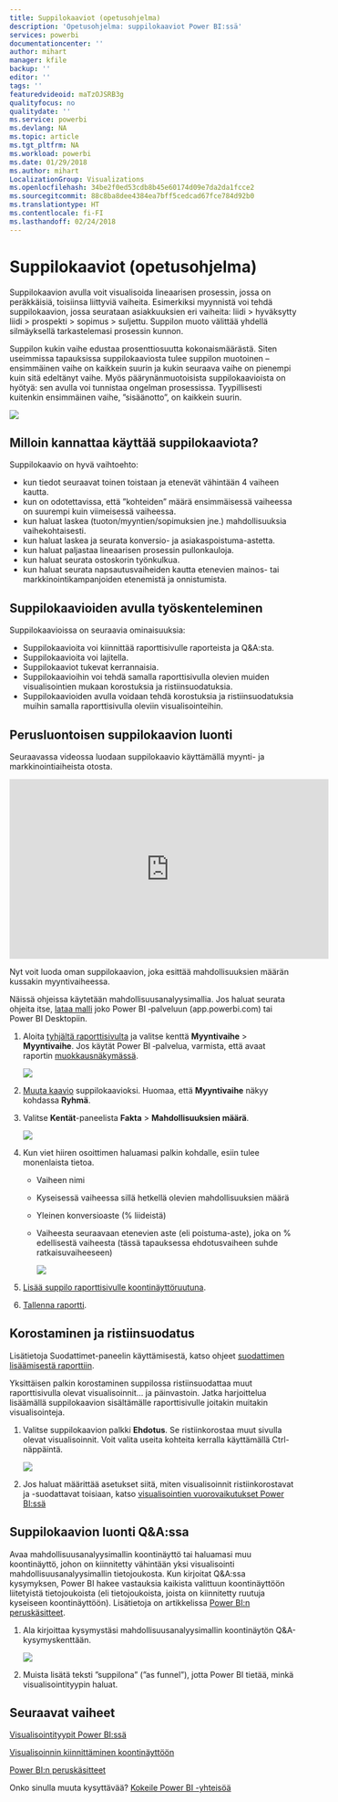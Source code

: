 ```yaml
---
title: Suppilokaaviot (opetusohjelma)
description: 'Opetusohjelma: suppilokaaviot Power BI:ssä'
services: powerbi
documentationcenter: ''
author: mihart
manager: kfile
backup: ''
editor: ''
tags: ''
featuredvideoid: maTzOJSRB3g
qualityfocus: no
qualitydate: ''
ms.service: powerbi
ms.devlang: NA
ms.topic: article
ms.tgt_pltfrm: NA
ms.workload: powerbi
ms.date: 01/29/2018
ms.author: mihart
LocalizationGroup: Visualizations
ms.openlocfilehash: 34be2f0ed53cdb8b45e60174d09e7da2da1fcce2
ms.sourcegitcommit: 88c8ba8dee4384ea7bff5cedcad67fce784d92b0
ms.translationtype: HT
ms.contentlocale: fi-FI
ms.lasthandoff: 02/24/2018
---
```

# <a name="funnel-charts-tutorial"></a>Suppilokaaviot (opetusohjelma)
Suppilokaavion avulla voit visualisoida lineaarisen prosessin, jossa on peräkkäisiä, toisiinsa liittyviä vaiheita. Esimerkiksi myynnistä voi tehdä suppilokaavion, jossa seurataan asiakkuuksien eri vaiheita: liidi \> hyväksytty liidi \> prospekti \> sopimus \> suljettu.  Suppilon muoto välittää yhdellä silmäyksellä tarkastelemasi prosessin kunnon.

Suppilon kukin vaihe edustaa prosenttiosuutta kokonaismäärästä. Siten useimmissa tapauksissa suppilokaaviosta tulee suppilon muotoinen – ensimmäinen vaihe on kaikkein suurin ja kukin seuraava vaihe on pienempi kuin sitä edeltänyt vaihe.  Myös päärynänmuotoisista suppilokaavioista on hyötyä: sen avulla voi tunnistaa ongelman prosessissa.  Tyypillisesti kuitenkin ensimmäinen vaihe, ”sisäänotto”, on kaikkein suurin.

![](media/power-bi-visualization-funnel-charts/funnelplain.png)

## <a name="when-to-use-a-funnel-chart"></a>Milloin kannattaa käyttää suppilokaaviota?
Suppilokaavio on hyvä vaihtoehto:

* kun tiedot seuraavat toinen toistaan ja etenevät vähintään 4 vaiheen kautta.
* kun on odotettavissa, että ”kohteiden” määrä ensimmäisessä vaiheessa on suurempi kuin viimeisessä vaiheessa.
* kun haluat laskea (tuoton/myyntien/sopimuksien jne.) mahdollisuuksia vaihekohtaisesti.
* kun haluat laskea ja seurata konversio- ja asiakaspoistuma-astetta.
* kun haluat paljastaa lineaarisen prosessin pullonkauloja.
* kun haluat seurata ostoskorin työnkulkua.
* kun haluat seurata napsautusvaiheiden kautta etenevien mainos- tai markkinointikampanjoiden etenemistä ja onnistumista.

## <a name="working-with-funnel-charts"></a>Suppilokaavioiden avulla työskenteleminen
Suppilokaavioissa on seuraavia ominaisuuksia:

* Suppilokaavioita voi kiinnittää raporttisivulle raporteista ja Q&A:sta.
* Suppilokaavioita voi lajitella.
* Suppilokaaviot tukevat kerrannaisia.
* Suppilokaavioihin voi tehdä samalla raporttisivulla olevien muiden visualisointien mukaan korostuksia ja ristiinsuodatuksia.
* Suppilokaavioiden avulla voidaan tehdä korostuksia ja ristiinsuodatuksia muihin samalla raporttisivulla oleviin visualisointeihin.

## <a name="create-a-basic-funnel-chart"></a>Perusluontoisen suppilokaavion luonti
Seuraavassa videossa luodaan suppilokaavio käyttämällä myynti- ja markkinointiaiheista otosta.

<iframe width="560" height="315" src="https://www.youtube.com/embed/qKRZPBnaUXM" frameborder="0" allow="autoplay; encrypted-media" allowfullscreen></iframe>


Nyt voit luoda oman suppilokaavion, joka esittää mahdollisuuksien määrän kussakin myyntivaiheessa.

Näissä ohjeissa käytetään mahdollisuusanalyysimallia. Jos haluat seurata ohjeita itse, [lataa malli](sample-datasets.md) joko Power BI ‑palveluun (app.powerbi.com) tai Power BI Desktopiin.   

1. Aloita [tyhjältä raporttisivulta](power-bi-report-add-page.md) ja valitse kenttä **Myyntivaihe** \> **Myyntivaihe**. Jos käytät Power BI ‑palvelua, varmista, että avaat raportin [muokkausnäkymässä](service-interact-with-a-report-in-editing-view.md).
   
    ![](media/power-bi-visualization-funnel-charts/funnelselectfield_new.png)
2. [Muuta kaavio](power-bi-report-change-visualization-type.md) suppilokaavioksi. Huomaa, että **Myyntivaihe** näkyy kohdassa **Ryhmä**. 
3. Valitse **Kentät**-paneelista **Fakta** \> **Mahdollisuuksien määrä**.
   
    ![](media/power-bi-visualization-funnel-charts/power-bi-funnel.png)
4. Kun viet hiiren osoittimen haluamasi palkin kohdalle, esiin tulee monenlaista tietoa.
   
   * Vaiheen nimi
   * Kyseisessä vaiheessa sillä hetkellä olevien mahdollisuuksien määrä
   * Yleinen konversioaste (% liideistä) 
   * Vaiheesta seuraavaan etenevien aste (eli poistuma-aste), joka on % edellisestä vaiheesta (tässä tapauksessa ehdotusvaiheen suhde ratkaisuvaiheeseen)
     
     ![](media/power-bi-visualization-funnel-charts/funnelhover_new.png)
5. [Lisää suppilo raporttisivulle koontinäyttöruutuna](service-dashboard-tiles.md). 
6. [Tallenna raportti](service-report-save.md).

## <a name="highlighting-and-cross-filtering"></a>Korostaminen ja ristiinsuodatus
Lisätietoja Suodattimet-paneelin käyttämisestä, katso ohjeet [suodattimen lisäämisestä raporttiin](power-bi-report-add-filter.md).

Yksittäisen palkin korostaminen suppilossa ristiinsuodattaa muut raporttisivulla olevat visualisoinnit... ja päinvastoin. Jatka harjoittelua lisäämällä suppilokaavion sisältämälle raporttisivulle joitakin muitakin visualisointeja.

1. Valitse suppilokaavion palkki **Ehdotus**. Se ristiinkorostaa muut sivulla olevat visualisoinnit. Voit valita useita kohteita kerralla käyttämällä Ctrl-näppäintä.
   
   ![](media/power-bi-visualization-funnel-charts/funnelchartnoowl.gif)
2. Jos haluat määrittää asetukset siitä, miten visualisoinnit ristiinkorostavat ja -suodattavat toisiaan, katso [visualisointien vuorovaikutukset Power BI:ssä](service-reports-visual-interactions.md)

## <a name="create-a-funnel-chart-in-qa"></a>Suppilokaavion luonti Q&A:ssa
Avaa mahdollisuusanalyysimallin koontinäyttö tai haluamasi muu koontinäyttö, johon on kiinnitetty vähintään yksi visualisointi mahdollisuusanalyysimallin tietojoukosta.  Kun kirjoitat Q&A:ssa kysymyksen, Power BI hakee vastauksia kaikista valittuun koontinäyttöön liitetyistä tietojoukoista (eli tietojoukoista, joista on kiinnitetty ruutuja kyseiseen koontinäyttöön). Lisätietoja on artikkelissa [Power BI:n peruskäsitteet](service-basic-concepts.md).

1. Ala kirjoittaa kysymystäsi mahdollisuusanalyysimallin koontinäytön Q&A-kysymyskenttään.
   
   ![](media/power-bi-visualization-funnel-charts/funnelfromqna_new.png)
   
2. Muista lisätä teksti ”suppilona” (”as funnel”), jotta Power BI tietää, minkä visualisointityypin haluat.

## <a name="next-steps"></a>Seuraavat vaiheet
[Visualisointityypit Power BI:ssä](power-bi-visualization-types-for-reports-and-q-and-a.md)

[Visualisoinnin kiinnittäminen koontinäyttöön](service-dashboard-pin-tile-from-report.md)

[Power BI:n peruskäsitteet](service-basic-concepts.md)

Onko sinulla muuta kysyttävää? [Kokeile Power BI -yhteisöä](http://community.powerbi.com/)

